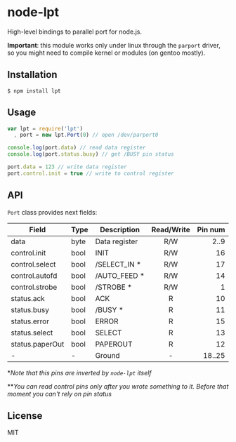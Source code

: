 # node-lpt

High-level bindings to parallel port for node.js.

**Important**: this module works only under linux through the `parport` driver,
so you might need to compile kernel or modules (on gentoo mostly).

## Installation

    $ npm install lpt

## Usage

```javascript
var lpt = require('lpt')
  , port = new lpt.Port(0) // open /dev/parport0

console.log(port.data) // read data register
console.log(port.status.busy) // get /BUSY pin status

port.data = 123 // write data register
port.control.init = true // write to control register
```

## API

`Port` class provides next fields:

| Field           | Type | Description   | Read/Write | Pin num |
| --------------- | ---- | ------------- |:----------:| -------:|
| data            | byte | Data register | R/W        | 2..9    |
| control.init    | bool | INIT          | R/W        | 16      |
| control.select  | bool | /SELECT_IN *  | R/W        | 17      |
| control.autofd  | bool | /AUTO_FEED *  | R/W        | 14      |
| control.strobe  | bool | /STROBE *     | R/W        | 1       |
| status.ack      | bool | ACK           | R          | 10      |
| status.busy     | bool | /BUSY *       | R          | 11      |
| status.error    | bool | ERROR         | R          | 15      |
| status.select   | bool | SELECT        | R          | 13      |
| status.paperOut | bool | PAPEROUT      | R          | 12      |
| -               | -    | Ground        | -          | 18..25  |

*_Note that this pins are inverted by `node-lpt` itself_

**_You can read control pins only after you wrote something to it. Before that moment you can't rely on pin status_

## License

MIT
